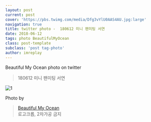 ```yaml
---
layout: post
current: post
cover: 'https://pbs.twimg.com/media/Dfg3vYlU0AAS4AU.jpg:large'
navigation: true
title: twitter photo -  180612 미니 팬미팅 서연
date: 2018-06-12
tags: photo BeautifulMyOcean
class: post-template
subclass: 'post tag-photo'
author: imreplay
---
```


 
Beautiful My Ocean photo on twitter

> 180612 미니 팬미팅 서연



![1](https://pbs.twimg.com/media/Dfg3vYlU0AAS4AU.jpg:large)

Photo by
> [Beautiful My Ocean](https://twitter.com/BMO_fromis)  
로고크롭, 2차가공 금지
